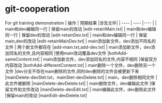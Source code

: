 # git-cooperation
For git training demonstration
| 操作                | 预期结果      |涉及文件|
|  ----               | ----         |----   |
| main和dev编辑同一行  | 保留main的改动 |edit-retainMain.txt|
| main和dev编辑同一行  | 保留dev的改动 |edit-retainDev.txt|
| main和dev编辑同一行  | 保留main,dev的改动 |edit-retainMainDev.txt|
| main添加新文件，dev添加不同名的文件  | 两个新文件都存在 |add-main.txt,add-dev.txt|
| main添加新文件，dev添加同名的文件,且内容相同  |使用main改动覆盖dev文件 |bothAdd-sameContent.txt|
| main添加新文件，dev添加同名的文件,内容不相同  |保留双方内容改动 |bothAdd-differentContent.txt|
| main删除一个文件，dev删除另一个文件  |dev分支不存在main删除的文件,同时dev删除的文件会被更新下来 |mainDelete-devStet.txt，mainStet-devDelete.txt|
| main，dev删除相同文件  |此文件被删除 |mainDelete-devDelete.txt|
| main删除文件，dev编辑此文件  |保留文件和文件改动 |mainDelete-devEdit.txt|
| main编辑此文件，dev删除此文件  |保留main的改动 |mainEdit-devDelete.txt|
